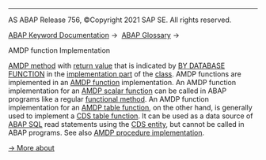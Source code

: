   

* * *

AS ABAP Release 756, ©Copyright 2021 SAP SE. All rights reserved.

[ABAP Keyword Documentation](javascript:call_link\('abenabap.htm'\)) →  [ABAP Glossary](javascript:call_link\('abenabap_glossary.htm'\)) → 

AMDP function Implementation

[AMDP method](javascript:call_link\('abenamdp_method_glosry.htm'\) "Glossary Entry") with [return value](javascript:call_link\('abenreturn_value_glosry.htm'\) "Glossary Entry") that is indicated by [BY DATABASE FUNCTION](javascript:call_link\('abapmethod_by_db_proc.htm'\)) in the [implementation part](javascript:call_link\('abenimplementation_part_glosry.htm'\) "Glossary Entry") of the [class](javascript:call_link\('abenclass_glosry.htm'\) "Glossary Entry"). AMDP functions are implemented in an [AMDP function](javascript:call_link\('abenamdp_function_glosry.htm'\) "Glossary Entry") implementation. An AMDP function implementation for an [AMDP scalar function](javascript:call_link\('abenamdp_scalar_function_glosry.htm'\) "Glossary Entry") can be called in ABAP programs like a regular [functional method](javascript:call_link\('abenfunctional_method_glosry.htm'\) "Glossary Entry"). An AMDP function implementation for an [AMDP table function](javascript:call_link\('abenamdp_table_function_glosry.htm'\) "Glossary Entry"), on the other hand, is generally used to implement a [CDS table function](javascript:call_link\('abencds_table_function_glosry.htm'\) "Glossary Entry"). It can be used as a data source of [ABAP SQL](javascript:call_link\('abenabap_sql_glosry.htm'\) "Glossary Entry") read statements using the [CDS entity](javascript:call_link\('abencds_entity_glosry.htm'\) "Glossary Entry"), but cannot be called in ABAP programs. See also [AMDP procedure implementation](javascript:call_link\('abenamdp_procedure_method_glosry.htm'\) "Glossary Entry").

[→ More about](javascript:call_link\('abenamdp_function_methods.htm'\))